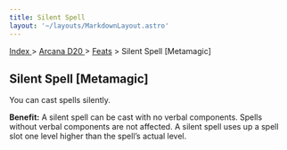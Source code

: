```yaml
---
title: Silent Spell
layout: '~/layouts/MarkdownLayout.astro'
---
```


[ Index ](/) > [ Arcana D20 ](/arcana.d20.srd) > [Feats](/arcana.d20.srd/feats) > Silent Spell [Metamagic]

## Silent Spell [Metamagic]

You can cast spells silently.

**Benefit:** A silent spell can be cast with no verbal components. Spells
without verbal components are not affected. A silent spell uses up a spell
slot one level higher than the spell’s actual level.

